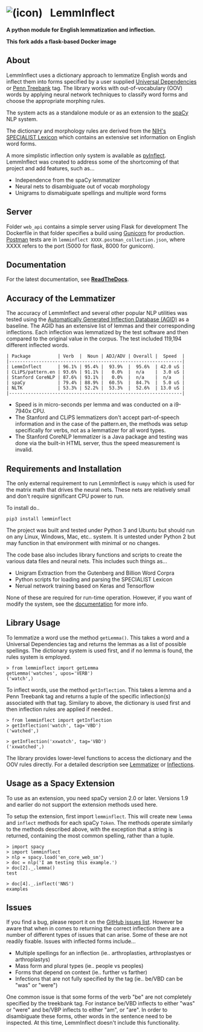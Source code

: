 # ![(icon)](docs/img/favicon.ico) &nbsp; LemmInflect

**A python module for English lemmatization and inflection.**

**This fork adds a flask-based Docker image**

## About
LemmInflect uses a dictionary approach to lemmatize English words and inflect them into forms specified by a user supplied [Universal Dependencies](https://universaldependencies.org/u/pos/) or [Penn Treebank](https://www.ling.upenn.edu/courses/Fall_2003/ling001/penn_treebank_pos.html) tag.  The library works with out-of-vocabulary (OOV) words by applying neural network techniques to classify word forms and choose the appropriate morphing rules.

The system acts as a standalone module or as an extension to the [spaCy](https://spacy.io/) NLP system.

The dictionary and morphology rules are derived from the [NIH's SPECIALIST Lexicon](https://lsg3.nlm.nih.gov/LexSysGroup/Projects/lexicon/current/web/index.html) which contains an extensive set information on English word forms.

A more simplistic inflection only system is available as [pyInflect](https://github.com/bjascob/pyInflect).  LemmInflect was created to address some of the shortcoming of that project and add features, such as...

* Independence from the spaCy lemmatizer
* Neural nets to disambiguate out of vocab morphology
* Unigrams to dismabiguate spellings and multiple word forms

## Server

Folder `web_api` contains a simple server using Flask for development
The Dockerfile in that folder specifies a build using [Gunicorn](https://flask.palletsprojects.com/en/1.1.x/deploying/wsgi-standalone/) for production.
[Postman](https://learning.postman.com/) tests are in `lemminflect XXXX.postman_collection.json`, where XXXX refers to the port (5000 for flask, 8000 for gunicorn).


## Documentation
For the latest documentation, see **[ReadTheDocs](https://lemminflect.readthedocs.io/en/latest/)**.


## Accuracy of the Lemmatizer
The accuracy of LemmInflect and several other popular NLP utilities was tested using the [Automatically Generated Inflection Database (AGID)](http://wordlist.aspell.net/other) as a baseline.  The AGID has an extensive list of lemmas and their corresponding inflections.  Each inflection was lemmatized by the test software and then compared to the original value in the corpus. The test included 119,194 different inflected words.

```
| Package          | Verb  |  Noun | ADJ/ADV | Overall |  Speed  |
|----------------------------------------------------------------|
| LemmInflect      | 96.1% | 95.4% |  93.9%  |  95.6%  | 42.0 uS |
| CLiPS/pattern.en | 93.6% | 91.1% |   0.0%  |  n/a    |  3.0 uS |
| Stanford CoreNLP | 87.6% | 93.1% |   0.0%  |  n/a    |  n/a    |
| spaCy            | 79.4% | 88.9% |  60.5%  |  84.7%  |  5.0 uS |
| NLTK             | 53.3% | 52.2% |  53.3%  |  52.6%  | 13.0 uS |
|----------------------------------------------------------------|
```
* Speed is in micro-seconds per lemma and was conducted on a i9-7940x CPU.
* The Stanford and CLiPS lemmatizers don't accept part-of-speech information and in the case of the pattern.en, the methods was setup specifically for verbs, not as a lemmatizer for all word types.
* The Stanford CoreNLP lemmatizer is a Java package and testing was done via the built-in HTML server, thus the speed measurement is invalid.


## Requirements and Installation
The only external requirement to run LemmInflect is `numpy` which is used for the matrix math that drives the neural nets.  These nets are relatively small and don't require significant CPU power to run.

To install do..

`pip3 install lemminflect`

The project was built and tested under Python 3 and Ubuntu but should run on any Linux, Windows, Mac, etc.. system.  It is untested under Python 2 but may function in that environment with minimal or no changes.

The code base also includes library functions and scripts to create the various data files and neural nets.  This includes such things as...
* Unigram Extraction from the Gutenberg and Billion Word Corpra
* Python scripts for loading and parsing the SPECIALIST Lexicon
* Nerual network training based on Keras and Tensorflow

None of these are required for run-time operation.  However, if you want of modify the system, see the [documentation](https://lemminflect.readthedocs.io/en/latest/test_dev/) for more info.


## Library Usage
To lemmatize a word use the method `getLemma()`.  This takes a word and a Universal Dependencies tag and returns the lemmas as a list of possible spellings.  The dictionary system is used first, and if no lemma is found, the rules system is employed.
```
> from lemminflect import getLemma
getLemma('watches', upos='VERB')
('watch',)
```
To inflect words, use the method `getInflection`.   This takes a lemma and a Penn Treebank tag and returns a tuple of the specific inflection(s) associated with that tag.  Similary to above, the dictionary is used first and then inflection rules are applied if needed..
```
> from lemminflect import getInflection
> getInflection('watch', tag='VBD')
('watched',)

> getInflection('xxwatch', tag='VBD')
('xxwatched',)
```
The library provides lower-level functions to access the dictionary and the OOV rules directly.  For a detailed description see [Lemmatizer](https://lemminflect.readthedocs.io/en/latest/lemmatizer/) or [Inflections](https://lemminflect.readthedocs.io/en/latest/inflections/).


## Usage as a Spacy Extension
To use as an extension, you need spaCy version 2.0 or later.  Versions 1.9 and earlier do not support the extension methods used here.

To setup the extension, first import `lemminflect`.  This will create new `lemma` and `inflect` methods for each spaCy `Token`. The methods operate similarly to the methods described above, with the exception that a string is returned, containing the most common spelling, rather than a tuple.
```
> import spacy
> import lemminflect
> nlp = spacy.load('en_core_web_sm')
> doc = nlp('I am testing this example.')
> doc[2]._.lemma()
test

> doc[4]._.inflect('NNS')
examples
```

## Issues
If you find a bug, please report it on the [GitHub issues list](https://github.com/bjascob/LemmInflect/issues).  However be aware that when in comes to returning the correct inflection there are a number of different types of issues that can arise.  Some of these are not  readily fixable.  Issues with inflected forms include...
* Multiple spellings for an inflection (ie.. arthroplasties, arthroplastyes or arthroplastys)
* Mass form and plural types (ie.. people vs peoples)
* Forms that depend on context (ie.. further vs farther)
* Infections that are not fully specified by the tag (ie.. be/VBD can be "was" or "were")

One common issue is that some forms of the verb "be" are not completely specified by the treekbank tag.  For instance be/VBD inflects to either "was" or "were" and be/VBP inflects to either "am", or "are".  In order to disambiguate these forms, other words in the sentence need to be inspected.  At this time, LemmInflect doesn't include this functionality.